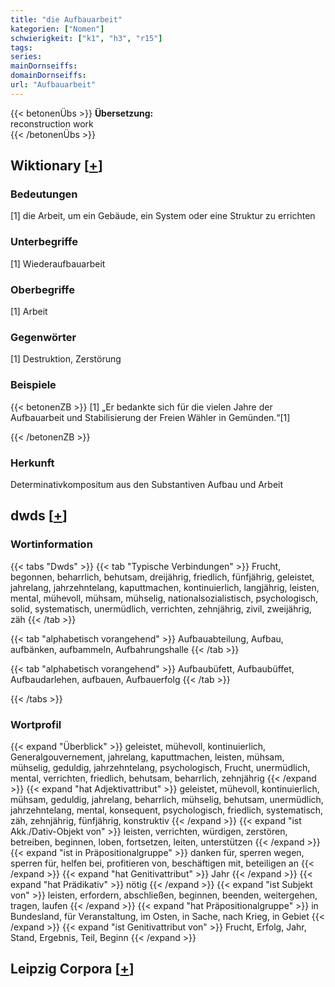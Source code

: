 ```yaml
---
title: "die Aufbauarbeit"
kategorien: ["Nomen"]
schwierigkeit: ["k1", "h3", "r15"]
tags:
series:
mainDornseiffs:
domainDornseiffs:
url: "Aufbauarbeit"
---
```


{{< betonenÜbs >}}
**Übersetzung:**  
reconstruction work  
{{< /betonenÜbs >}}

## Wiktionary [[+](https://de.wiktionary.org/wiki/Aufbauarbeit)]

### Bedeutungen
[1] die Arbeit, um ein Gebäude, ein System oder eine Struktur zu errichten  

### Unterbegriffe
[1] Wiederaufbauarbeit  

### Oberbegriffe
[1] Arbeit  

### Gegenwörter
[1] Destruktion, Zerstörung  

### Beispiele
{{< betonenZB >}}
[1] „Er bedankte sich für die vielen Jahre der Aufbauarbeit und Stabilisierung der Freien Wähler in Gemünden.“[1]  

{{< /betonenZB >}}
### Herkunft
Determinativkompositum aus den Substantiven Aufbau und Arbeit  



## dwds [[+](https://www.dwds.de/wb/Aufbauarbeit)]

### Wortinformation
{{< tabs "Dwds" >}}
{{< tab "Typische Verbindungen" >}}
Frucht, begonnen, beharrlich, behutsam, dreijährig, friedlich, fünfjährig, geleistet, jahrelang, jahrzehntelang, kaputtmachen, kontinuierlich, langjährig, leisten, mental, mühevoll, mühsam, mühselig, nationalsozialistisch, psychologisch, solid, systematisch, unermüdlich, verrichten, zehnjährig, zivil, zweijährig, zäh
{{< /tab >}}

{{< tab "alphabetisch vorangehend" >}}
Aufbauabteilung, Aufbau, aufbänken, aufbammeln, Aufbahrungshalle
{{< /tab >}}

{{< tab "alphabetisch vorangehend" >}}
Aufbaubüfett, Aufbaubüffet, Aufbaudarlehen, aufbauen, Aufbauerfolg
{{< /tab >}}

{{< /tabs >}}

### Wortprofil
{{< expand "Überblick" >}} geleistet, mühevoll, kontinuierlich, Generalgouvernement, jahrelang, kaputtmachen, leisten, mühsam, mühselig, geduldig, jahrzehntelang, psychologisch, Frucht, unermüdlich, mental, verrichten, friedlich, behutsam, beharrlich, zehnjährig {{< /expand >}}
{{< expand "hat Adjektivattribut" >}} geleistet, mühevoll, kontinuierlich, mühsam, geduldig, jahrelang, beharrlich, mühselig, behutsam, unermüdlich, jahrzehntelang, mental, konsequent, psychologisch, friedlich, systematisch, zäh, zehnjährig, fünfjährig, konstruktiv {{< /expand >}}
{{< expand "ist Akk./Dativ-Objekt von" >}} leisten, verrichten, würdigen, zerstören, betreiben, beginnen, loben, fortsetzen, leiten, unterstützen {{< /expand >}}
{{< expand "ist in Präpositionalgruppe" >}} danken für, sperren wegen, sperren für, helfen bei, profitieren von, beschäftigen mit, beteiligen an {{< /expand >}}
{{< expand "hat Genitivattribut" >}} Jahr {{< /expand >}}
{{< expand "hat Prädikativ" >}} nötig {{< /expand >}}
{{< expand "ist Subjekt von" >}} leisten, erfordern, abschließen, beginnen, beenden, weitergehen, tragen, laufen {{< /expand >}}
{{< expand "hat Präpositionalgruppe" >}} in Bundesland, für Veranstaltung, im Osten, in Sache, nach Krieg, in Gebiet {{< /expand >}}
{{< expand "ist Genitivattribut von" >}} Frucht, Erfolg, Jahr, Stand, Ergebnis, Teil, Beginn {{< /expand >}}

## Leipzig Corpora [[+](https://corpora.uni-leipzig.de/en/res?word=Aufbauarbeit&corpusId=deu_newscrawl-public_2018)]

